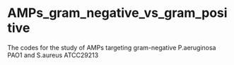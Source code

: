 # AMPs_gram_negative_vs_gram_positive
The codes for the study of AMPs targeting gram-negative P.aeruginosa PAO1 and S.aureus ATCC29213
